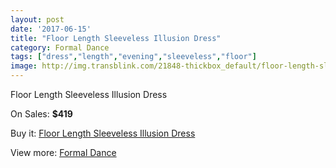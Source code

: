 ```yaml
---
layout: post
date: '2017-06-15'
title: "Floor Length Sleeveless Illusion Dress"
category: Formal Dance
tags: ["dress","length","evening","sleeveless","floor"]
image: http://img.transblink.com/21848-thickbox_default/floor-length-sleeveless-illusion-dress.jpg
---
```

Floor Length Sleeveless Illusion Dress

On Sales: **$419**
<a href="https://www.transblink.com/en/formal-dance/6925-floor-length-sleeveless-illusion-dress.html"><amp-img layout="responsive" width="600" height="600" src="//img.transblink.com/21848-thickbox_default/floor-length-sleeveless-illusion-dress.jpg" alt="Floor Length Sleeveless Illusion Dress 0" /></a>
<a href="https://www.transblink.com/en/formal-dance/6925-floor-length-sleeveless-illusion-dress.html"><amp-img layout="responsive" width="600" height="600" src="//img.transblink.com/21852-thickbox_default/floor-length-sleeveless-illusion-dress.jpg" alt="Floor Length Sleeveless Illusion Dress 1" /></a>
<a href="https://www.transblink.com/en/formal-dance/6925-floor-length-sleeveless-illusion-dress.html"><amp-img layout="responsive" width="600" height="600" src="//img.transblink.com/21851-thickbox_default/floor-length-sleeveless-illusion-dress.jpg" alt="Floor Length Sleeveless Illusion Dress 2" /></a>
<a href="https://www.transblink.com/en/formal-dance/6925-floor-length-sleeveless-illusion-dress.html"><amp-img layout="responsive" width="600" height="600" src="//img.transblink.com/21850-thickbox_default/floor-length-sleeveless-illusion-dress.jpg" alt="Floor Length Sleeveless Illusion Dress 3" /></a>
<a href="https://www.transblink.com/en/formal-dance/6925-floor-length-sleeveless-illusion-dress.html"><amp-img layout="responsive" width="600" height="600" src="//img.transblink.com/21849-thickbox_default/floor-length-sleeveless-illusion-dress.jpg" alt="Floor Length Sleeveless Illusion Dress 4" /></a>

Buy it: [Floor Length Sleeveless Illusion Dress](https://www.transblink.com/en/formal-dance/6925-floor-length-sleeveless-illusion-dress.html "Floor Length Sleeveless Illusion Dress")

View more: [Formal Dance](https://www.transblink.com/en/6-formal-dance "Formal Dance")